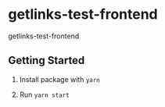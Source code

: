 # getlinks-test-frontend
getlinks-test-frontend

## Getting Started ##

1. Install package with `yarn`

2. Run `yarn start`
